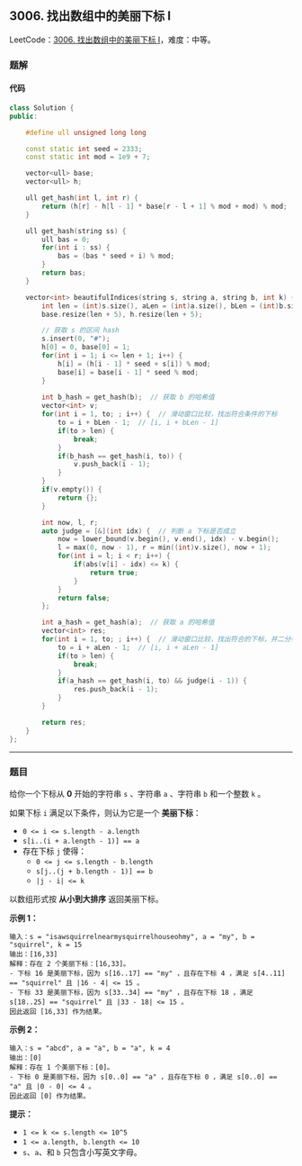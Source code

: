 ## 3006. 找出数组中的美丽下标 I

LeetCode：[3006. 找出数组中的美丽下标 I](https://leetcode.cn/problems/find-beautiful-indices-in-the-given-array-i/)，难度：中等。

### 题解

#### 代码

```c++
class Solution {
public:

    #define ull unsigned long long

    const static int seed = 2333;
    const static int mod = 1e9 + 7;

    vector<ull> base;
    vector<ull> h;

    ull get_hash(int l, int r) {
        return (h[r] - h[l - 1] * base[r - l + 1] % mod + mod) % mod;
    }

    ull get_hash(string ss) {
        ull bas = 0;
        for(int i : ss) {
            bas = (bas * seed + i) % mod;
        }
        return bas;
    }

    vector<int> beautifulIndices(string s, string a, string b, int k) {
        int len = (int)s.size(), aLen = (int)a.size(), bLen = (int)b.size();
        base.resize(len + 5), h.resize(len + 5);

        // 获取 s 的区间 hash
        s.insert(0, "#");
        h[0] = 0, base[0] = 1;
        for(int i = 1; i <= len + 1; i++) {
            h[i] = (h[i - 1] * seed + s[i]) % mod;
            base[i] = base[i - 1] * seed % mod;
        }
        
        int b_hash = get_hash(b);  // 获取 b 的哈希值
        vector<int> v;
        for(int i = 1, to; ; i++) {  // 滑动窗口比较，找出符合条件的下标
            to = i + bLen - 1;  // [i, i + bLen - 1]
            if(to > len) {
                break;
            }
            if(b_hash == get_hash(i, to)) {
                v.push_back(i - 1);
            }
        }
        if(v.empty()) {
            return {};
        }

        int now, l, r;
        auto judge = [&](int idx) {  // 判断 a 下标是否成立
            now = lower_bound(v.begin(), v.end(), idx) - v.begin();
            l = max(0, now - 1), r = min((int)v.size(), now + 1);
            for(int i = l; i < r; i++) {
                if(abs(v[i] - idx) <= k) {
                    return true;
                }
            }
            return false;
        };

        int a_hash = get_hash(a);  // 获取 a 的哈希值
        vector<int> res;
        for(int i = 1, to; ; i++) {  // 滑动窗口比较，找出符合的下标，并二分判断是否成立
            to = i + aLen - 1;  // [i, i + aLen - 1]
            if(to > len) {
                break;
            }
            if(a_hash == get_hash(i, to) && judge(i - 1)) {
                res.push_back(i - 1);
            }
        }

        return res;
    }
};
```



---



### 题目

给你一个下标从 **0** 开始的字符串 `s` 、字符串 `a` 、字符串 `b` 和一个整数 `k` 。

如果下标 `i` 满足以下条件，则认为它是一个 **美丽下标**：

- `0 <= i <= s.length - a.length`
- `s[i..(i + a.length - 1)] == a`
- 存在下标 `j` 使得：
  - `0 <= j <= s.length - b.length`
  - `s[j..(j + b.length - 1)] == b`
  - `|j - i| <= k`

以数组形式按 **从小到大排序** 返回美丽下标。

 

**示例 1：**

```
输入：s = "isawsquirrelnearmysquirrelhouseohmy", a = "my", b = "squirrel", k = 15
输出：[16,33]
解释：存在 2 个美丽下标：[16,33]。
- 下标 16 是美丽下标，因为 s[16..17] == "my" ，且存在下标 4 ，满足 s[4..11] == "squirrel" 且 |16 - 4| <= 15 。
- 下标 33 是美丽下标，因为 s[33..34] == "my" ，且存在下标 18 ，满足 s[18..25] == "squirrel" 且 |33 - 18| <= 15 。
因此返回 [16,33] 作为结果。
```

**示例 2：**

```
输入：s = "abcd", a = "a", b = "a", k = 4
输出：[0]
解释：存在 1 个美丽下标：[0]。
- 下标 0 是美丽下标，因为 s[0..0] == "a" ，且存在下标 0 ，满足 s[0..0] == "a" 且 |0 - 0| <= 4 。
因此返回 [0] 作为结果。
```

 

**提示：**

- `1 <= k <= s.length <= 10^5`
- `1 <= a.length, b.length <= 10`
- `s`、`a`、和 `b` 只包含小写英文字母。


